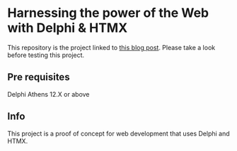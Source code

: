 # Harnessing the power of the Web with Delphi & HTMX
This repository is the project linked to [this blog post](https://blogs.embarcadero.com/x). Please take a look before testing this project.

## Pre requisites
Delphi Athens 12.X or above

## Info
This project is a proof of concept for web development that uses Delphi and HTMX. 